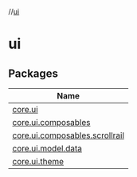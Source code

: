 //[ui](index.md)

# ui

## Packages

| Name |
|---|
| [core.ui](ui/core.ui/index.md) |
| [core.ui.composables](ui/core.ui.composables/index.md) |
| [core.ui.composables.scrollrail](ui/core.ui.composables.scrollrail/index.md) |
| [core.ui.model.data](ui/core.ui.model.data/index.md) |
| [core.ui.theme](ui/core.ui.theme/index.md) |
